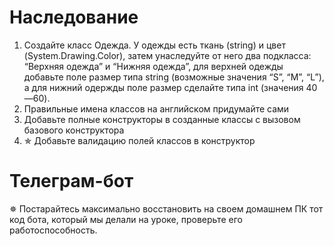 # Наследование
1. Создайте класс Одежда. У одежды есть ткань (string) и цвет (System.Drawing.Color), затем унаследуйте от него два подкласса: “Верхняя одежда” и “Нижняя одежда”, для верхней одежды добавьте поле размер типа string (возможные значения “S”, “M”, “L”), а для нижний одержды поле размер сделайте типа int (значения 40—60). 
2. Правильные имена классов на английском придумайте сами
3. Добавьте полные конструкторы в созданные классы с вызовом базового конструктора
4. ✯ Добавьте валидацию полей классов в конструктор
# Телеграм-бот
✵ Постарайтесь максимально восстановить на своем домашнем ПК тот код бота, который мы делали на уроке, проверьте его работоспособность.
